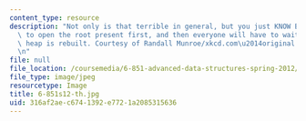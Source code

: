 ```yaml
---
content_type: resource
description: "Not only is that terrible in general, but you just KNOW Billy's going\
  \ to open the root present first, and then everyone will have to wait while the\
  \ heap is rebuilt. Courtesy of Randall Munroe/xkcd.com\u2014original comic.\r\n\r\
  \n"
file: null
file_location: /coursemedia/6-851-advanced-data-structures-spring-2012/316af2aec6741392e7721a2085315636_6-851s12-th.jpg
file_type: image/jpeg
resourcetype: Image
title: 6-851s12-th.jpg
uid: 316af2ae-c674-1392-e772-1a2085315636
---
```

